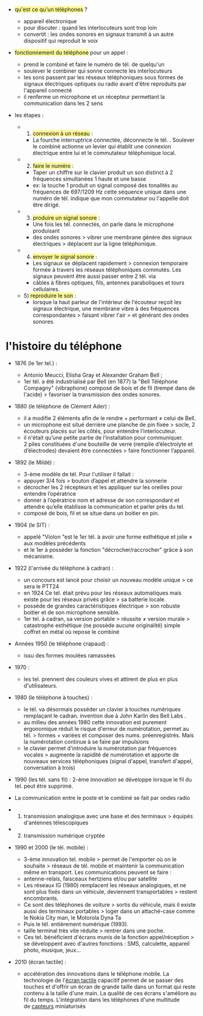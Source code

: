 
- <span style="background:#fff88f">qu'est ce qu'un téléphones</span> ?
	- appareil électronique
	- pour discuter : quand les interlocuteurs sont trop loin 
	- convertit : les ondes sonores en signaux transmit à un autre dispositif qui reproduit le voix 

- <span style="background:#fff88f">fonctionnement du téléphone</span> pour un appel :
	- prend le combiné et faire le numéro de tél. de quelqu'un
	- soulever le combiner qui sonne connecte les interlocuteurs
	- les sons passent par les réseaux téléphoniques sous formes de signaux électriques optiques ou radio avant d'être reproduits par l'appareil connecté
	- il renferme un microphone et un récepteur permettant la communication dans les 2 sens

- les étapes :
	- 1) <span style="background:#fff88f">connexion à un réseau</span> :
		- La fourche interruptrice connectée, déconnecte le tél. . Soulever le combiné actionne un levier qui établit une connexion électrique entre lui et le commutateur téléphonique local.
	- 2) <span style="background:#fff88f">faire le numéro</span> :
		- Taper un chiffre sur le clavier produit un son distinct à 2 fréquences simultanées 1 haute et une basse
		- ex: la touche 1 produit un signal composé des tonalités au fréquences de 697/1209 Hz cette séquence unique dans une numéro de tél. indique que mon commutateur ou l'appelle doit être dirigé.
	- 3) <span style="background:#fff88f">produire un signal sonore</span> :
		- Une fois les tél. connectés, on parle dans le microphone produisant
		-  des ondes sonores > vibrer une membrane  génère des signaux électriques > déplacent sur la ligne téléphonique.
	- 4) <span style="background:#fff88f">envoyer le signal sonore</span> :
		- Les signaux se déplacent rapidement > connexion temporaire formée à travers les réseaux téléphoniques commutés. Les signaux peuvent être aussi passer entre 2 tél. via 
		- câbles à fibres optiques, fils, antennes paraboliques et tours cellulaires.
	- 5)<span style="background:#fff88f"> reproduire le son</span> :
		- lorsque la haut parleur de l'intérieur de l'écouteur reçoit les signaux électrique, une membrane vibre à des fréquences correspondantes > faisant vibrer l'air > et générant des ondes sonores.


# l'histoire du téléphone

- 1876  (le 1er tel.) :
	- Antonio Meucci, Elisha Gray et Alexander Graham Bell ;
	- 1er tél. a été industrialisé par Bell (en 1877) la "Bell Téléphone Compagny" (vibraphone) composé de bois et de fil (trempé dans de l'acide) > favoriser la transmission des ondes sonores.

- 1880 (le téléphone de Clément Ader) :
	- il a modifie 2 éléments afin de le rendre + performant ≠ celui de Bell.
	- un microphone est situé derrière une planche de pin fixée > socle,
	  2 écouteurs placés sur les côtés, pour entendre l’interlocuteur.
	- il n'était qu’une petite partie de l’installation pour communiquer.                  
	  2 piles constituées d'une bouteille de verre (remplie d’électrolyte et d’électrodes)                   devaient être connectées > faire fonctionner l’appareil.

- 1892 (le Mildé) :
	- 3-ème modèle de tél. Pour l'utiliser il fallait :
	- appuyer 3/4 fois > bouton d’appel et attendre la sonnerie 
	- décrocher les 2 récepteurs et les appliquer sur les oreilles pour entendre l’opératrice 
	- donner à l’opératrice nom et adresse de son correspondant et attendre qu’elle établisse la communication et parler près du tel.
	- composé de bois, fil et se situe dans un boitier en pin.

- 1904 (le SIT) :
	- appelé "Violon "est le 1er tél. à avoir une forme esthétique et jolie ≠ aux modèles précédents 
	- et le 1er à posséder la fonction "décrocher/raccrocher" grâce à son mécanisme.

- 1922 (l'arrivée du téléphone à cadran) :
	- un concours est lancé pour choisir un nouveau modèle unique > ce sera le PTT24 
	- en 1924 Ce tel. était prévu pour les réseaux automatiques mais existe pour les réseaux privés grâce > sa batterie locale. 
	- possède de grandes caractéristiques électrique > son robuste boitier et de son microphone sensible. 
	- 1er tel. à cadran, sa version portable > réussite ≠ version murale > catastrophe esthétique        (ne possède aucune originalité) simple coffret en métal où repose le combiné

- Années 1950 (le téléphone crapaud) :
	- issu des formes moulées ramassées
-  1970 :
	- les tel. prennent des couleurs vives et attirent de plus en plus d'utilisateurs.

- 1980 (le téléphone à touches) :
	- le tél. va désormais posséder un clavier à touches numériques remplaçant le cadran.              invention due à John Karlin des Bell Labs . 
	- au milieu des années 1980 cette innovation est purement ergonomique réduit le risque d'erreur de numérotation, permet au tél. > formes + variées et composer des nums. préenregistrés. Mais la numérotation continue à se faire par impulsions
	- le clavier permet d'introduire la numérotation par fréquences vocales > augmente la rapidité de numérotation et apporte de nouveaux services téléphoniques (signal d'appel, transfert d'appel, conversation à trois)

- 1990 (les tél. sans fil) :
	2-ème innovation se développe lorsque le fil du tel. peut être supprimé.
-  La communication entre le poste et le combiné se fait par ondes radio 
- 1) transmission analogique avec une base et des terminaux > équipés d'antennes télescopiques 
- 2) transmission numérique cryptée

- 1990 et 2000 (le tél. mobile) :
	- 3-ème innovation tel. mobile > permet de l'emporter où on le souhaite > réseaux de tél. mobile et maintenir la communication même en transport. Les communications peuvent se faire :
	- antenne-relais, faisceaux hertziens et/ou par satellite 
	- Les réseaux IG (1980) remplacent les réseaux analogiques, et ne sont plus fixés dans un véhicule, deviennent transportables > restent encombrants. 
	- Ce sont des téléphones de voiture > sortis du véhicule, mais il existe aussi des terminaux portables > loger dans un attaché-case comme le Nokia City man, le Motorola Dyna Ta 
	- Puis le tél. entièrement numérique (1993). 
	- taille terminal très vite réduite > rentrer dans une poche. 
	- Ces tel. bénéficient d'écrans munis de la fonction appel/réception > se développent avec d'autres fonctions : SMS, calculette, appareil photo, musique, jeux…

- 2010 (écran tactile) :
	- accélération des innovations dans le téléphone mobile. La technologie de l'[écran tactile](https://fr.wikipedia.org/wiki/%C3%89cran_tactile "Écran tactile") capacitif permet de se passer des touches et d'offrir un écran de grande taille dans un format qui reste contenu à la taille d'une main. La qualité de ces écrans s'améliore au fil du temps. L'intégration dans les téléphones d'une multitude de [capteurs](https://fr.wikipedia.org/wiki/Capteurs "Capteurs") miniaturisés

